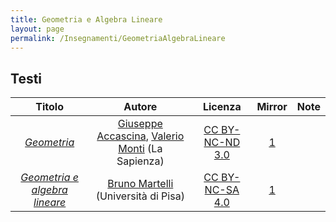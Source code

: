 ```yaml
---
title: Geometria e Algebra Lineare
layout: page
permalink: /Insegnamenti/GeometriaAlgebraLineare
--- 
```


## Testi

| Titolo | Autore | Licenza | Mirror | Note |
| :---: | :---: | :---: | :---: | :---: |
| [_Geometria_](https://www.sbai.uniroma1.it/accascinamonti/geogest/Geometria.pdf) | [Giuseppe Accascina](https://www.sbai.uniroma1.it/users/accascina-giuseppe), [Valerio Monti](https://www.sbai.uniroma1.it/dmmm/peopleAHP.php?profId=41) (La Sapienza) | [CC BY-NC-ND 3.0](https://creativecommons.org/licenses/by-nc-nd/3.0/) | [1](https://www.sbai.uniroma1.it/accascinamonti/geogest/Geometria.pdf) | |
| [_Geometria e algebra lineare_](https://people.dm.unipi.it/martelli/Alg%20Lin.pdf) | [Bruno Martelli](https://people.dm.unipi.it/martelli/) (Università di Pisa) | [CC BY-NC-SA 4.0](https://creativecommons.org/licenses/by-nc-sa/4.0/) | [1](https://web.archive.org/web/20211006162631/https://people.dm.unipi.it/martelli/Alg%20Lin.pdf) | |
